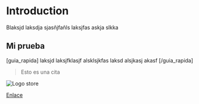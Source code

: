 # Introduction

Blaksjd laksdja sjasñjfañls laksjfas askja slkka

## Mi prueba

[guia_rapida]
laksjd laksjfklasjf alsklsjkfas
laksd alsjkasj akasf
[/guia_rapida]

> Esto es una cita

![Logo store](http://static.energysistem.com/energysistemstore/images/logo_store.png "Logo Store")

 [Enlace](http://www.energysistem.com "Energy Sistem")

